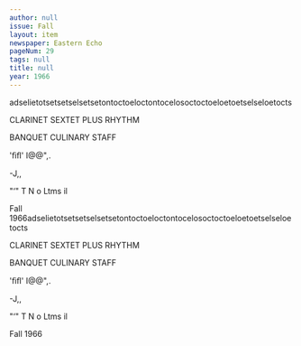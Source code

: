 ```yaml
---
author: null
issue: Fall
layout: item
newspaper: Eastern Echo
pageNum: 29
tags: null
title: null
year: 1966
---
```


adselietotsetsetselsetsetontoctoeloctontocelosoctoctoeloetoetselseloetocts

CLARINET SEXTET PLUS RHYTHM

BANQUET CULINARY STAFF

'ﬁﬂ' I@@",.

-J,,

"‘" T N o Ltms il

Fall 1966adselietotsetsetselsetsetontoctoeloctontocelosoctoctoeloetoetselseloetocts

CLARINET SEXTET PLUS RHYTHM

BANQUET CULINARY STAFF

'ﬁﬂ' I@@",.

-J,,

"‘" T N o Ltms il

Fall 1966